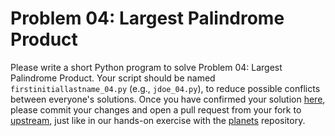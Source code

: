 Problem 04: Largest Palindrome Product
======================================

Please write a short Python program to solve Problem 04: Largest Palindrome
Product.  Your script should be named `firstinitiallastname_04.py` (e.g.,
`jdoe_04.py`), to reduce possible conflicts between everyone's solutions.  Once
you have confirmed your solution [here](https://projecteuler.net/problem=4),
please commit your changes and open a pull request from your fork to
[upstream](https://github.com/GT-IDEaS/SkillsWorkshop2018), just like in our
hands-on exercise with the [planets](https://github.com/GT-IDEaS/planets)
repository.

